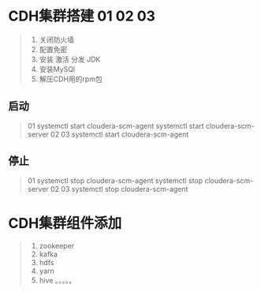 # CDH集群搭建 01 02 03
>1. 关闭防火墙
>2. 配置免密
>3. 安装 激活 分发 JDK
>4. 安装MySQl
>5. 解压CDH用的rpm包

## 启动
> 01 
> systemctl start cloudera-scm-agent
> systemctl start cloudera-scm-server 
> 02 03 
> systemctl start cloudera-scm-agent

## 停止
> 01 
> systemctl stop cloudera-scm-agent
> systemctl stop cloudera-scm-server
> 02 03 
> systemctl stop cloudera-scm-agent



# CDH集群组件添加
>1. zookeeper
>2. kafka
>3. hdfs 
>4. yarn
>5. hive 。。。。。